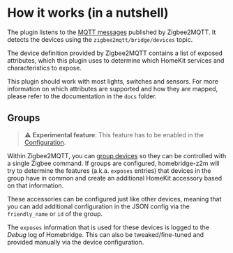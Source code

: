 # How it works (in a nutshell)
The plugin listens to the [MQTT messages](https://www.zigbee2mqtt.io/information/mqtt_topics_and_message_structure.html) published by Zigbee2MQTT.
It detects the devices using the `zigbee2mqtt/bridge/devices` topic.

The device definition provided by Zigbee2MQTT contains a list of exposed attributes, which this plugin uses to determine which HomeKit services and characteristics to expose.

This plugin should work with most lights, switches and sensors.
For more information on which attributes are supported and how they are mapped, please refer to the documentation in the `docs` folder.

## Groups

> ⚠️ **Experimental feature**: This feature has to be enabled in the [Configuration](config.md#experimental).

Within Zigbee2MQTT, you can [group devices](https://www.zigbee2mqtt.io/guide/usage/groups.html) so they can be controlled with a single Zigbee command.
If groups are configured, homebridge-z2m will try to determine the features (a.k.a. `exposes` entries) that devices in the group have in common and create an additional HomeKit accessory based on that information.

These accessories can be configured just like other devices, meaning that you can add additional configuration in the JSON config via the `friendly_name` or `id` of the group.

The `exposes` information that is used for these devices is logged to the _Debug_ log of Homebridge. This can also be tweaked/fine-tuned and provided manually via the device configuration.
